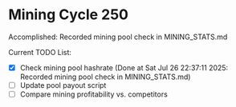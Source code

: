 # Mining Cycle 250

Accomplished: Recorded mining pool check in MINING_STATS.md

Current TODO List:

- [x] Check mining pool hashrate  (Done at Sat Jul 26 22:37:11 2025: Recorded mining pool check in MINING_STATS.md)
- [ ] Update pool payout script
- [ ] Compare mining profitability vs. competitors